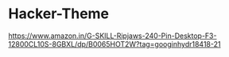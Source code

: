 # Hacker-Theme
https://www.amazon.in/G-SKILL-Ripjaws-240-Pin-Desktop-F3-12800CL10S-8GBXL/dp/B0065HOT2W?tag=googinhydr18418-21
